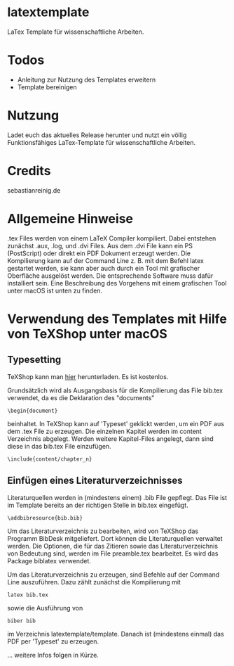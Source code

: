 # latextemplate
LaTex Template für wissenschaftliche Arbeiten.

# Todos
- Anleitung zur Nutzung des Templates erweitern 
- Template bereinigen

# Nutzung
Ladet euch das aktuelles Release herunter und nutzt ein völlig Funktionsfähiges LaTex-Template für wissenschaftliche Arbeiten.

# Credits
sebastianreinig.de

# Allgemeine Hinweise
.tex Files werden von einem LaTeX Compiler kompiliert. Dabei entstehen zunächst .aux, .log, und .dvi Files. Aus dem .dvi File kann ein PS (PostScript) oder direkt ein PDF Dokument erzeugt werden. Die Kompilierung kann auf der Command Line z. B. mit dem Befehl latex gestartet werden, sie kann aber auch durch ein Tool mit grafischer Oberfläche ausgelöst werden. Die entsprechende Software muss dafür installiert sein. Eine Beschreibung des Vorgehens mit einem grafischen Tool unter macOS ist unten zu finden.  

# Verwendung des Templates mit Hilfe von TeXShop unter macOS
## Typesetting
TeXShop kann man [hier](https://pages.uoregon.edu/koch/texshop/obtaining.html) herunterladen. Es ist kostenlos.

Grundsätzlich wird als Ausgangsbasis für die Kompilierung das File bib.tex verwendet, da es die Deklaration des "documents" 
```
\begin{document}
```
beinhaltet. In TeXShop kann auf 'Typeset' geklickt werden, um ein PDF aus dem .tex File zu erzeugen. Die einzelnen Kapitel werden im content Verzeichnis abgelegt. Werden weitere Kapitel-Files angelegt, dann sind diese in das bib.tex File einzufügen. 
```
\include{content/chapter_n}
```

## Einfügen eines Literaturverzeichnisses
Literaturquellen werden in (mindestens einem) .bib File gepflegt. Das File ist im Template bereits an der richtigen Stelle in bib.tex eingefügt. 
````
\addbibresource{bib.bib}
````
Um das Literaturverzeichnis zu bearbeiten, wird von TeXShop das Programm BibDesk mitgeliefert. Dort können die Literaturquellen verwaltet werden. Die Optionen, die für das Zitieren sowie das Literaturverzeichnis von Bedeutung sind, werden im File preamble.tex bearbeitet. Es wird das Package biblatex verwendet.

Um das Literaturverzeichnis zu erzeugen, sind Befehle auf der Command Line auszuführen.  Dazu zählt zunächst die Kompilierung mit
```
latex bib.tex
```

sowie die Ausführung von
```
biber bib 
```

im Verzeichnis latextemplate/template. Danach ist (mindestens einmal) das PDF per 'Typeset' zu erzeugen. 

... weitere Infos folgen in Kürze.
